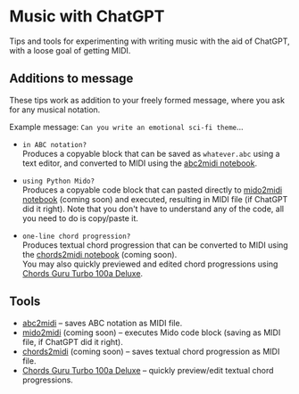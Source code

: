 # Music with ChatGPT

Tips and tools for experimenting with writing music with the aid of ChatGPT, with a loose goal of getting MIDI.

## Additions to message

These tips work as addition to your freely formed message, where you ask for any musical notation.

Example message: `Can you write an emotional sci-fi theme`...

- `in ABC notation?`<br>
Produces a copyable block that can be saved as `whatever.abc` using a text editor, and converted to MIDI using the [abc2midi notebook](https://colab.research.google.com/github/olaviinha/MusicWithChatGPT/blob/main/abc2midi.ipynb).

- `using Python Mido?`<br>
Produces a copyable code block that can pasted directly to [mido2midi notebook]() (coming soon) and executed, resulting in MIDI file (if ChatGPT did it right). Note that you don't have to understand any of the code, all you need to do is copy/paste it.

- `one-line chord progression?`<br>
Produces textual chord progression that can be converted to MIDI using the [chords2midi notebook]() (coming soon).<br>
You may also quickly previewed and edited chord progressions using [Chords Guru Turbo 100a Deluxe](https://ki.gy/cv).

## Tools

- [abc2midi]() – saves ABC notation as MIDI file.
- [mido2midi]() (coming soon) – executes Mido code block (saving as MIDI file, if ChatGPT did it right).
- [chords2midi]() (coming soon) – saves textual chord progression as MIDI file.
- [Chords Guru Turbo 100a Deluxe](https://ki.gy/cv) – quickly preview/edit textual chord progressions.

